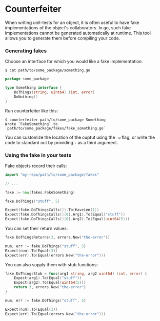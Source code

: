 Counterfeiter
=============

When writing unit-tests for an object, it is often useful to have fake implementations
of the object's collaborators. In go, such fake implementations cannot be generated
automatically at runtime. This tool allows you to generate them before compiling your code.

### Generating fakes

Choose an interface for which you would like a fake implementation:

```shell
$ cat path/to/some_package/something.go
```

```go
package some_package

type Something interface {
	DoThings(string, uint64) (int, error)
	DoNothing()
}
```

Run counterfeiter like this:

```
$ counterfeiter path/to/some_package Something
Wrote `FakeSomething` to `path/to/some_package/fakes/fake_something.go`
```

You can customize the location of the ouptut using the `-o` flag, or write the code to standard out by providing `-` as a third argument.

### Using the fake in your tests

Fake objects record their calls:

```go
import "my-repo/path/to/some_package/fakes"

// ...

fake := new(fakes.FakeSomething)

fake.DoThings("stuff", 5)

Expect(fake.DoThingsCalls()).To(HaveLen(1))
Expect(fake.DoThingsCalls()[0].Arg1).To(Equal("stuff"))
Expect(fake.DoThingsCalls()[0].Arg2).To(Equal(uint64(5)))
```

You can set their return values:

```go
fake.DoThingsReturns(3, errors.New("the-error"))

num, err := fake.DoThings("stuff", 5)
Expect(num).To(Equal(3))
Expect(err).To(Equal(errors.New("the-error")))
```

You can also supply them with stub functions:

```go
fake.DoThingsStub = func(arg1 string, arg2 uint64) (int, error) {
	Expect(arg1).To(Equal("stuff"))
	Expect(arg2).To(Equal(uint64(5)))
	return 3, errors.New("the-error")
}

num, err := fake.DoThings("stuff", 5)

Expect(num).To(Equal(3))
Expect(err).To(Equal(errors.New("the-error")))
```

